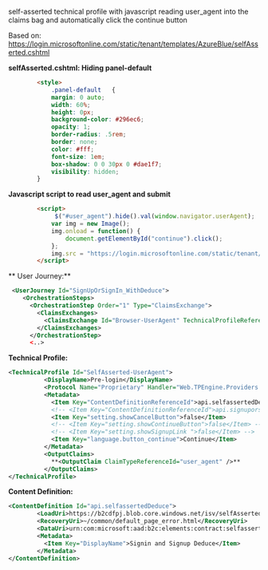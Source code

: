  self-asserted technical profile with javascript reading user_agent into the claims bag and automatically click the continue button
 
Based on: https://login.microsoftonline.com/static/tenant/templates/AzureBlue/selfAsserted.cshtml

**selfAsserted.cshtml: Hiding panel-default**
```html
        <style>
            .panel-default   {
            margin: 0 auto;
            width: 60%;
            height: 0px;
            background-color: #296ec6;
            opacity: 1;
            border-radius: .5rem;
            border: none;
            color: #fff;
            font-size: 1em;
            box-shadow: 0 0 30px 0 #dae1f7;
            visibility: hidden;
        }
 ``` 
**Javascript script to read user_agent and submit**
```html
        <script>
             $("#user_agent").hide().val(window.navigator.userAgent);
            var img = new Image();
            img.onload = function() {
                document.getElementById("continue").click();
            };
            img.src = "https://login.microsoftonline.com/static/tenant/templates/images/logo.svg";
        </script>
```

**  User Journey:**
  ```xml
   <UserJourney Id="SignUpOrSignIn_WithDeduce">
      <OrchestrationSteps>
        <OrchestrationStep Order="1" Type="ClaimsExchange">
          <ClaimsExchanges>
            <ClaimsExchange Id="Browser-UserAgent" TechnicalProfileReferenceId="SelfAsserted-UserAgent" />
          </ClaimsExchanges>
        </OrchestrationStep>
        <..>
```
         
**Technical Profile:**
```xml        
<TechnicalProfile Id="SelfAsserted-UserAgent">
          <DisplayName>Pre-login</DisplayName>
          <Protocol Name="Proprietary" Handler="Web.TPEngine.Providers.SelfAssertedAttributeProvider, Web.TPEngine, Version=1.0.0.0, Culture=neutral, PublicKeyToken=null" />
          <Metadata>
            <Item Key="ContentDefinitionReferenceId">api.selfassertedDeduce</Item>
            <!-- <Item Key="ContentDefinitionReferenceId">api.signuporsignin</Item> -->
            <Item Key="setting.showCancelButton">false</Item>
            <!-- <Item Key="setting.showContinueButton">false</Item> -->
            <!-- <Item Key="setting.showSignupLink ">false</Item> -->
            <Item Key="language.button_continue">Continue</Item>
          </Metadata>
          <OutputClaims>
            **<OutputClaim ClaimTypeReferenceId="user_agent" />**
          </OutputClaims>
</TechnicalProfile>
```
         
**Content Definition:**
```xml
<ContentDefinition Id="api.selfassertedDeduce">
        <LoadUri>https://b2cdfpj.blob.core.windows.net/isv/selfAsserted.cshtml</LoadUri>
        <RecoveryUri>~/common/default_page_error.html</RecoveryUri>
        <DataUri>urn:com:microsoft:aad:b2c:elements:contract:selfasserted:2.1.7</DataUri>
        <Metadata>
          <Item Key="DisplayName">Signin and Signup Deduce</Item>
        </Metadata>
</ContentDefinition>
```
